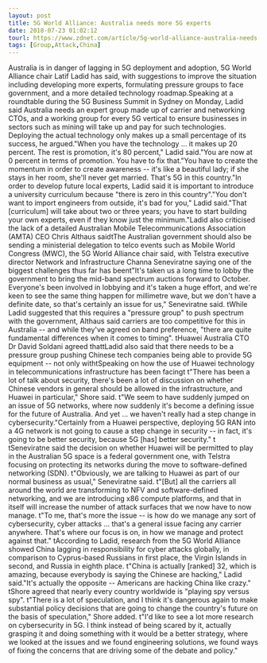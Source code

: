 ```yaml
---
layout: post
title: 5G World Alliance: Australia needs more 5G experts
date: 2018-07-23 01:02:12
tourl: https://www.zdnet.com/article/5g-world-alliance-australia-needs-more-5g-experts/
tags: [Group,Attack,China]
---
```

Australia is in danger of lagging in 5G deployment and adoption, 5G World Alliance chair Latif Ladid has said, with suggestions to improve the situation including developing more experts, formulating pressure groups to face government, and a more detailed technology roadmap.Speaking at a roundtable during the 5G Business Summit in Sydney on Monday, Ladid said Australia needs an expert group made up of carrier and networking CTOs, and a working group for every 5G vertical to ensure businesses in sectors such as mining will take up and pay for such technologies. Deploying the actual technology only makes up a small percentage of its success, he argued."When you have the technology ... it makes up 20 percent. The rest is promotion, it's 80 percent," Ladid said."You are now at 0 percent in terms of promotion. You have to fix that."You have to create the momentum in order to create awareness -- it's like a beautiful lady; if she stays in her room, she'll never get married. That's 5G in this country."In order to develop future local experts, Ladid said it is important to introduce a university curriculum because "there is zero in this country"."You don't want to import engineers from outside, it's bad for you," Ladid said."That [curriculum] will take about two or three years; you have to start building your own experts, even if they know just the minimum."Ladid also criticised the lack of a detailed Australian Mobile Telecommunications Association (AMTA) CEO Chris Althaus saidtThe Australian government should also be sending a ministerial delegation to telco events such as Mobile World Congress (MWC), the 5G World Alliance chair said, with Telstra executive director Network and Infrastructure Channa Seneviratne saying one of the biggest challenges thus far has beent"It's taken us a long time to lobby the government to bring the mid-band spectrum auctions forward to October. Everyone's been involved in lobbying and it's taken a huge effort, and we're keen to see the same thing happen for millimetre wave, but we don't have a definite date, so that's certainly an issue for us," Seneviratne said. tWhile Ladid suggested that this requires a "pressure group" to push spectrum with the government, Althaus said carriers are too competitive for this in Australia -- and while they've agreed on band preference, "there are quite fundamental differences when it comes to timing". tHuawei Australia CTO Dr David Soldani agreed thattLadid also said that there needs to be a pressure group pushing Chinese tech companies being able to provide 5G equipment -- not only withtSpeaking on how the use of Huawei technology in telecommunications infrastructure has been facingt t"There has been a lot of talk about security, there's been a lot of discussion on whether Chinese vendors in general should be allowed in the infrastructure, and Huawei in particular," Shore said. t"We seem to have suddenly jumped on an issue of 5G networks, where now suddenly it's become a defining issue for the future of Australia. And yet ... we haven't really had a step change in cybersecurity."Certainly from a Huawei perspective, deploying 5G RAN into a 4G network is not going to cause a step change in security -- in fact, it's going to be better security, because 5G [has] better security." t tSeneviratne said the decision on whether Huawei will be permitted to play in the Australian 5G space is a federal government one, with Telstra focusing on protecting its networks during the move to software-defined networking (SDN). t"Obviously, we are talking to Huawei as part of our normal business as usual," Seneviratne said. t"[But] all the carriers all around the world are transforming to NFV and software-defined networking, and we are introducing x86 compute platforms, and that in itself will increase the number of attack surfaces that we now have to now manage. t"To me, that's more the issue -- is how do we manage any sort of cybersecurity, cyber attacks ... that's a general issue facing any carrier anywhere. That's where our focus is on, in how we manage and protect against that." tAccording to Ladid, research from the 5G World Alliance showed China lagging in responsibility for cyber attacks globally, in comparison to Cyprus-based Russians in first place, the Virgin Islands in second, and Russia in eighth place. t"China is actually [ranked] 32, which is amazing, because everybody is saying the Chinese are hacking," Ladid said."It's actually the opposite -- Americans are hacking China like crazy." tShore agreed that nearly every country worldwide is "playing spy versus spy". t"There is a lot of speculation, and I think it's dangerous again to make substantial policy decisions that are going to change the country's future on the basis of speculation," Shore added. t"I'd like to see a lot more research on cybersecurity in 5G. I think instead of being scared by it, actually grasping it and doing something with it would be a better strategy, where we looked at the issues and we found engineering solutions, we found ways of fixing the concerns that are driving some of the debate and policy."